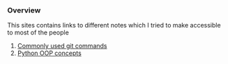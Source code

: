 ### Overview
This sites contains links to different notes which I tried to make accessible to most of the people

1. [Commonly used git commands](./git_tricks.html)
2. [Python OOP concepts](./python_oop.html)
